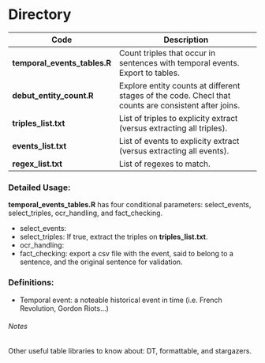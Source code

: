 # Directory

| Code | Description |
| --- | --- |
| **temporal_events_tables.R** | Count triples that occur in sentences with temporal events. Export to tables. |
| **debut_entity_count.R** | Explore entity counts at different stages of the code. Checl that counts are consistent after joins. |
| **triples_list.txt** | List of triples to explicity extract (versus extracting all triples). |
| **events_list.txt** | List of events to explicity extract (versus extracting all events). |
| **regex_list.txt** | List of regexes to match. |

### Detailed Usage: 
**temporal_events_tables.R** has four conditional parameters: select_events, select_triples, ocr_handling, and fact_checking.
- select_events: 
- select_triples: If true, extract the triples on **triples_list.txt**. 
- ocr_handling:
- fact_checking: export a csv file with the event, said to belong to a sentence, and the original sentence for validation.

### Definitions: 
- Temporal event: a noteable historical event in time (i.e. French Revolution, Gordon Riots...)

###### Notes
Other useful table libraries to know about: DT, formattable, and stargazers. 

